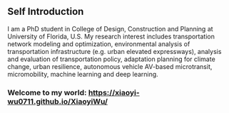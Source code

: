 
## Self Introduction
I am a PhD student in College of Design, Construction and Planning at University of Florida, U.S. My research interest includes transportation network modeling and optimization, environmental analysis of transportation infrastructure (e.g. urban elevated expressways), analysis and evaluation of transportation policy, adaptation planning for climate change, urban resilience, autonomous vehicle AV-based microtransit, micromobility, machine learning and deep learning.

### Welcome to my world: https://xiaoyi-wu0711.github.io/XiaoyiWu/


 
